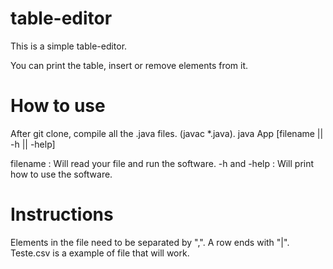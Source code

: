 # table-editor


This is a simple table-editor.

You can print the table, insert or remove elements from it.


# How to use

After git clone, compile all the .java files. (javac *.java).
java App [filename || -h || -help]

filename : Will read your file and run the software.
-h and -help : Will print how to use the software.
# Instructions

Elements in the file need to be separated by ",". A row ends with "|".
Teste.csv is a example of file that will work.
